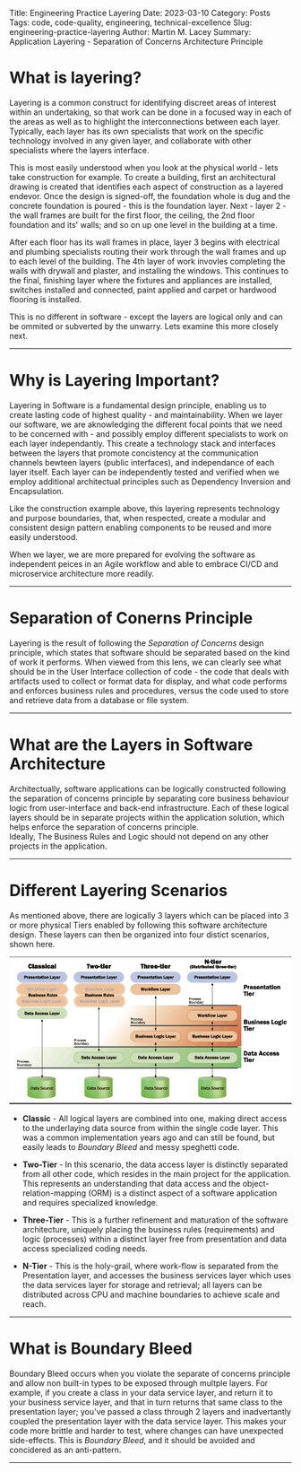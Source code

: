 Title: Engineering Practice Layering
Date: 2023-03-10
Category: Posts 
Tags: code, code-quality, engineering, technical-excellence
Slug: engineering-practice-layering
Author: Martin M. Lacey
Summary: Application Layering - Separation of Concerns Architecture Principle

# What is layering?

Layering is a common construct for identifying discreet areas of interest within an undertaking, so that work can be done in a focused way in each of 
the areas as well as to highlight the interconnections between each layer.  Typically, each layer has its own specialists that work on the specific
technology involved in any given layer, and collaborate with other specialists where the layers interface.

This is most easily understood when you look at the physical world - lets take construction for example.  To create a building, first an architectural drawing
is created that identifies each aspect of construction as a layered endevor.  Once the design is signed-off, the foundation whole is dug and the concrete foundation
is poured - this is the foundation layer.  Next - layer 2 - the wall frames are built for the first floor, the ceiling, the 2nd floor foundation and its' walls; and so on up one level in the 
building at a time.  

After each floor has its wall frames in place, layer 3 begins with electrical and plumbing specialists routing their work through the wall frames and up to each level
of the building.  The 4th layer of work invovles completing the walls with drywall and plaster, and installing the windows.  This continues to the final, finishing layer where the 
fixtures and appliances are installed, switches installed and connected, paint applied and carpet or hardwood flooring is installed.

This is no different in software - except the layers are logical only and can be ommited or subverted by the unwarry.  Lets examine this more closely next.

---

# Why is Layering Important?

Layering in Software is a fundamental design principle, enabling us to create lasting code of highest quality - and maintainability.  When we layer our software, we
are aknowledging the different focal points that we need to be concerned with - and possibly employ different specialists to work on each layer independantly. 
This create a technology
stack and interfaces between the layers that promote concistency at the communication channels bewteen layers (public interfaces), and independance of each layer itself.  Each layer
can be independently tested and verified when we employ additional architectual principles such as Dependency Inversion and Encapsulation.

Like the construction 
example above, this layering represents technology and purpose boundaries, that, when respected, create a modular and consistent design pattern enabling components to be reused and 
more easily understood.

When we layer, we are more prepared for evolving the software as independent peices in an Agile workflow and able to embrace CI/CD and microservice architecture more readily.

---

# Separation of Conerns Principle

Layering is the result of following the *Separation of Concerns* design principle, which states that software should be separated based on the kind
of work it performs.  When viewed from this lens, we can clearly see what should be in the User Interface collection of code - the code that deals
with artifacts used to collect or format data for display, and what code performs and enforces business rules and procedures, versus the code used to store and
retrieve data from a database or file system. 

---

# What are the Layers in Software Architecture
 
Architectually, software applications can be logically constructed following the separation of concerns principle by separating core business behaviour logic from user-interface and back-end infrastructure.  Each of
these logical layers should be in separate projects within the application solution, which helps enforce the separation of concerns principle.  
Ideally, The Business Rules and Logic should not depend on any other projects in the application.

---

# Different Layering Scenarios

As mentioned above, there are logically 3 layers which can be placed into 3 or more physical Tiers enabled by following this software architecture design.  These layers can then be organized into four distict scenarios, shown here.

![Architecture Scenarios](/Images/n-tier-architecture.png)

- **Classic** - All logical layers are combined into one, making direct access to the underlaying data source from within the single code layer.  This was a common implementation years ago and can still be found, but easily leads to *Boundary Bleed* and messy speghetti code.

- **Two-Tier** - In this scenario, the data access layer is distinctly separated from all other code, which resides in the main project for the application.  This represents an understanding that data access and the object-relation-mapping (ORM) is a distinct aspect of a software application and requires specialized knowledge.

- **Three-Tier** - This is a further refinement and maturation of the software architecture, uniquely placing the business rules (requirements) and logic (processes) within a distinct layer free from presentation and data access specialized coding needs.

- **N-Tier** - This is the holy-grail, where work-flow is separated from the Presentation layer, and accesses the business services layer which uses the data services layer for storage and retrieval; all layers can be distributed across CPU and machine boundaries to achieve scale and reach.  

---

# What is Boundary Bleed 

Boundary Bleed occurs when you violate the separate of concerns principle and allow non built-in types to be exposed through multple layers.  For example, if you
create a class in your data service layer, and return it to your business service layer, and that in turn returns that same class to the presentation layer; you've
passed a class through 2 layers and inadvertantly coupled the presentation layer with the data service layer.  This makes your code more brittle and harder to test, where changes
can have unexpected side-effects.  This is *Boundary Bleed*, and it should be avoided and concidered as an anti-pattern.

---
